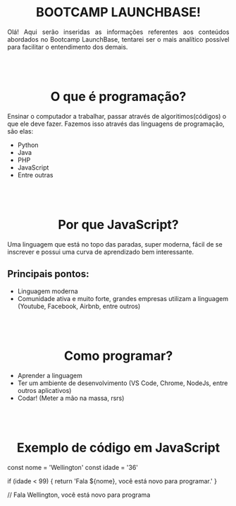 

<h1 align=center> BOOTCAMP LAUNCHBASE! </h1>

<p align=justify>Olá! Aqui serão inseridas as informações referentes aos conteúdos abordados no Bootcamp LaunchBase, tentarei ser o mais analítico possível para facilitar o entendimento dos demais. </p>
<br>
<br>
<h1 align=center> O que é programação?</h1>

 Ensinar o computador a trabalhar, passar através de algoritimos(códigos) o que ele deve fazer. Fazemos isso através das linguagens de programação, são elas:
 - Python
 - Java
 - PHP
 - JavaScript
 - Entre outras
<br>
<br>

<h1 align=center> Por que JavaScript?</h1>

 Uma linguagem que está no topo das paradas, super moderna, fácil de se inscrever e possui uma curva de aprendizado bem interessante.

## Principais pontos:
 - Linguagem moderna
 - Comunidade ativa e muito forte, grandes empresas utilizam a linguagem (Youtube, Facebook, Airbnb, entre outros)
<br>
<br>

<h1 align=center> Como programar?</h1>

 - Aprender a linguagem
 - Ter um ambiente de desenvolvimento (VS Code, Chrome, NodeJs, entre outros aplicativos)
 - Codar! (Meter a mão na massa, rsrs)
<br>
<br>

<h1 align=center> Exemplo de código em JavaScript</h1>

 const nome = 'Wellington'
 const idade = '36'

 if (idade < 99) {
return 'Fala ${nome}, você está novo para programar.'
}

// Fala Wellington, você está novo para programa
